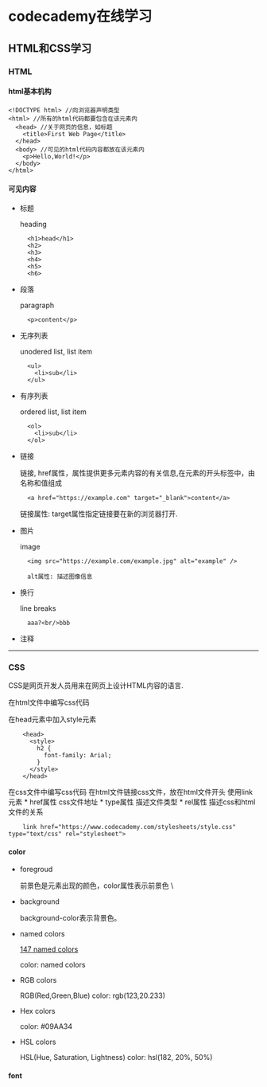 # codecademy在线学习

## HTML和CSS学习

### HTML

#### html基本机构
    
    <!DOCTYPE html> //向浏览器声明类型
    <html> //所有的html代码都要包含在该元素内
      <head> //关于网页的信息，如标题
        <title>First Web Page</title>
      </head>
      <body> //可见的html代码内容都放在该元素内
        <p>Hello,World!</p>
      </body>
    </html>

#### 可见内容


* 标题
    
    heading

        <h1>head</h1>
        <h2>
        <h3>
        <h4>
        <h5>
        <h6>

* 段落
    
    paragraph

        <p>content</p>

* 无序列表

    unodered list, list item

        <ul>
          <li>sub</li>
        </ul> 


* 有序列表

    ordered list, list item

        <ol>
          <li>sub</li>
        </ol>

* 链接

    链接, href属性，属性提供更多元素内容的有关信息,在元素的开头标签中，由名称和值组成

        <a href="https://example.com" target="_blank">content</a>

    链接属性: 
    target属性指定链接要在新的浏览器打开.

* 图片

    image

        <img src="https://example.com/example.jpg" alt="example" />

        alt属性: 描述图像信息

* 换行

    line breaks

        aaa?<br/>bbb

* 注释

    <!-- comments -->

***

### CSS

CSS是网页开发人员用来在网页上设计HTML内容的语言.

在html文件中编写css代码

在head元素中加入style元素

        <head>
          <style>
            h2 {
              font-family: Arial;
            }
          </style>
        </head>

在css文件中编写css代码
在html文件链接css文件，放在html文件开头
使用link元素 
    * href属性 css文件地址
    * type属性 描述文件类型
    * rel属性  描述css和html文件的关系

        link href="https://www.codecademy.com/stylesheets/style.css" type="text/css" rel="stylesheet">

#### color

* foregroud

    前景色是元素出现的颜色，color属性表示前景色 \

* background

    background-color表示背景色。

* named colors

    [147 named colors](http://www.colors.commutercreative.com/grid/)

    color: named colors

* RGB colors

    RGB(Red,Green,Blue)
    color: rgb(123,20.233)

* Hex colors

    color: #09AA34

* HSL colors

    HSL(Hue, Saturation, Lightness)
    color: hsl(182, 20%, 50%)

#### font








